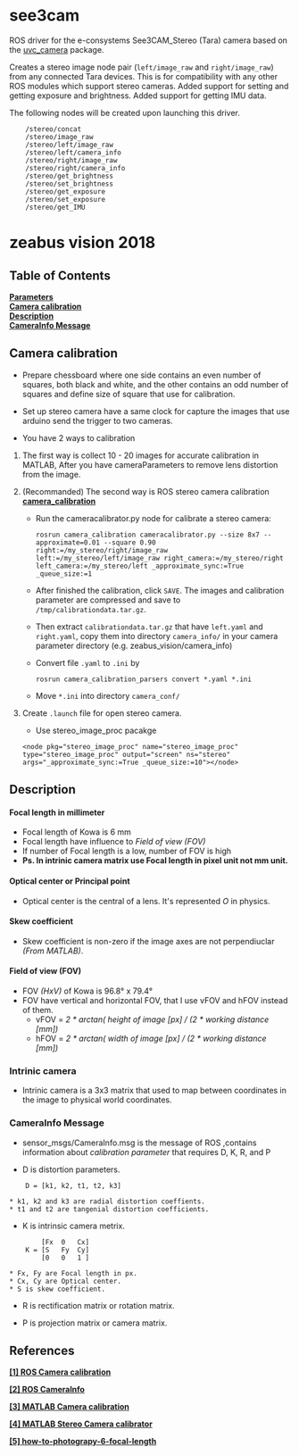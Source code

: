 see3cam
=======

ROS driver for the e-consystems See3CAM_Stereo (Tara) camera based on the 
[uvc_camera](https://github.com/ktossell/camera_umd/tree/master/uvc_camera) package.

Creates a stereo image node pair (`left/image_raw` and `right/image_raw`) from any connected Tara devices. This is for compatibility with any other ROS modules which support stereo cameras.
Added support for setting and getting exposure and brightness.
Added support for getting IMU data.

The following nodes will be created upon launching this driver.
```
    /stereo/concat
    /stereo/image_raw
    /stereo/left/image_raw
    /stereo/left/camera_info
    /stereo/right/image_raw
    /stereo/right/camera_info
    /stereo/get_brightness
    /stereo/set_brightness
    /stereo/get_exposure
    /stereo/set_exposure
    /stereo/get_IMU
```
# zeabus vision 2018

## Table of Contents

**[Parameters](#parameters)**<br>
**[Camera calibration](#camera-calibration)**<br>
**[Description](#description)**<br>
**[CameraInfo Message](#camerainfo-message)**<br>


## Camera calibration
    
* Prepare chessboard where one side contains an even number of squares, both black and white, and the other contains an odd number of squares and define size of square that use for calibration.  

* Set up stereo camera have a same clock for capture the images that use arduino send the trigger to two cameras.
    
* You have 2 ways to calibration

    
1. The first way is collect 10 - 20 images for accurate calibration in MATLAB, After you have cameraParameters to remove lens distortion from the image. 

   
2. (Recommanded) The second way is ROS stereo camera calibration [**camera_calibration**](https://wiki.ros.org/camera_calibration/)
    
    *  Run the cameracalibrator.py node for calibrate a stereo camera:
        
        ```
        rosrun camera_calibration cameracalibrator.py --size 8x7 --approximate=0.01 --square 0.90 right:=/my_stereo/right/image_raw left:=/my_stereo/left/image_raw right_camera:=/my_stereo/right left_camera:=/my_stereo/left _approximate_sync:=True _queue_size:=1
        ```
    * After finished the calibration, click `SAVE`. The images and calibration parameter are compressed and save to  `/tmp/calibrationdata.tar.gz`.
 
    * Then extract `calibrationdata.tar.gz` that have `left.yaml` and `right.yaml`, copy them into directory `camera_info/` in your camera parameter directory (e.g. zeabus_vision/camera_info)
    
    * Convert file `.yaml` to `.ini` by
        
        ```
        rosrun camera_calibration_parsers convert *.yaml *.ini
        ```
    * Move `*.ini` into directory `camera_conf/`
    
    
3. Create `.launch` file for open stereo camera.

    * Use stereo_image_proc pacakge
    
    ```
    <node pkg="stereo_image_proc" name="stereo_image_proc" type="stereo_image_proc" output="screen" ns="stereo" args="_approximate_sync:=True _queue_size:=10"></node>
    ```


## Description

#### Focal length in millimeter

* Focal length of Kowa is 6 mm 
* Focal length have influence to *Field of view (FOV)*
* If number of Focal length is a low, number of FOV is high
* **Ps. In intrinic camera matrix use Focal length in pixel unit not mm unit.** 


#### Optical center or Principal point

* Optical center is the central of a lens. It's represented *O* in physics.

	
#### Skew coefficient

* Skew coefficient is non-zero if the image axes are not perpendiuclar *(From MATLAB)*.


#### Field of view (FOV)

* FOV *(HxV)* of Kowa is 96.8° x 79.4°
* FOV have vertical and horizontal FOV, that I use vFOV and hFOV instead of them.
	* vFOV = *2 * arctan( height of image [px] / (2 * working distance [mm])*
	* hFOV = *2 * arctan( width of image [px] / (2 * working distance [mm])*


### Intrinic camera

* Intrinic camera is a 3x3 matrix that used to map between coordinates in the image to physical world coordinates.
	
	
### CameraInfo Message

* sensor_msgs/CameraInfo.msg is the message of ROS ,contains information about *calibration parameter* that requires D, K, R, and P

* D is distortion parameters.

```
	D = [k1, k2, t1, t2, k3]
```
	* k1, k2 and k3 are radial distortion coeffients.
	* t1 and t2 are tangenial distortion coefficients.
	
	
* K is intrinsic camera metrix.

```
	    [Fx  0   Cx]
	K = [S   Fy  Cy]	
	    [0   0   1 ]
```

	* Fx, Fy are Focal length in px.
	* Cx, Cy are Optical center.
	* S is skew coefficient.

* R is rectification matrix or rotation matrix.

* P is projection matrix or camera matrix. 

## References

[**[1] ROS Camera calibration**](http://wiki.ros.org/camera_calibration)

[**[2] ROS CameraInfo**](http://docs.ros.org/api/sensor_msgs/html/msg/CameraInfo.html)

[**[3] MATLAB Camera calibration**](https://www.mathworks.com/help/vision/ug/camera-calibration.html)

[**[4] MATLAB Stereo Camera calibrator**](https://www.mathworks.com/help/vision/ug/stereo-camera-calibrator-app.html)

[**[5] how-to-photograpy-6-focal-length**](http://www.tamemo.com/post/116/how-to-photograpy-6-focal-length/)

